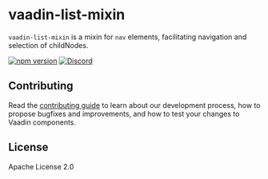 # vaadin-list-mixin

`vaadin-list-mixin` is a mixin for `nav` elements, facilitating navigation and selection of childNodes.

[![npm version](https://badgen.net/npm/v/@vaadin/vaadin-list-mixin)](https://www.npmjs.com/package/@vaadin/vaadin-list-mixin)
[![Discord](https://img.shields.io/discord/732335336448852018?label=discord)](https://discord.gg/PHmkCKC)

## Contributing

Read the [contributing guide](https://vaadin.com/docs/latest/guide/contributing/overview) to learn about our development process, how to propose bugfixes and improvements, and how to test your changes to Vaadin components.

## License

Apache License 2.0
